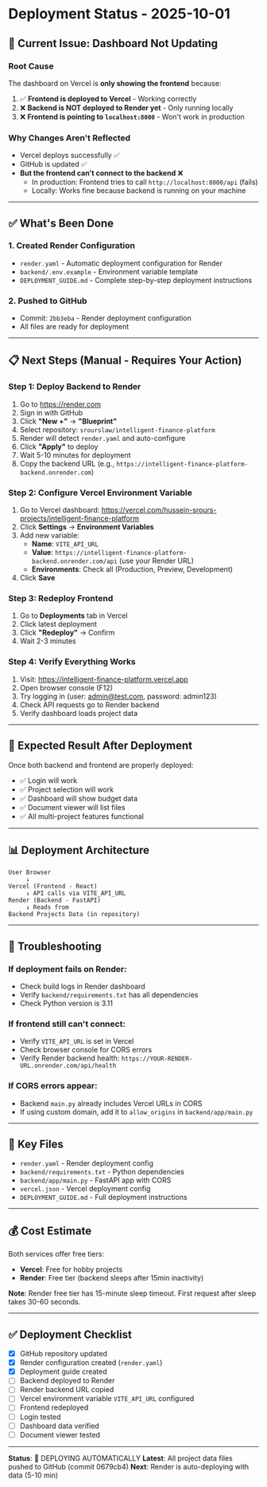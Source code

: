 # Deployment Status - 2025-10-01

## 🔴 Current Issue: Dashboard Not Updating

### Root Cause
The dashboard on Vercel is **only showing the frontend** because:
1. ✅ **Frontend is deployed to Vercel** - Working correctly
2. ❌ **Backend is NOT deployed to Render yet** - Only running locally
3. ❌ **Frontend is pointing to `localhost:8000`** - Won't work in production

### Why Changes Aren't Reflected
- Vercel deploys successfully ✅
- GitHub is updated ✅
- **But the frontend can't connect to the backend** ❌
  - In production: Frontend tries to call `http://localhost:8000/api` (fails)
  - Locally: Works fine because backend is running on your machine

---

## ✅ What's Been Done

### 1. Created Render Configuration
- `render.yaml` - Automatic deployment configuration for Render
- `backend/.env.example` - Environment variable template
- `DEPLOYMENT_GUIDE.md` - Complete step-by-step deployment instructions

### 2. Pushed to GitHub
- Commit: `2bb3eba` - Render deployment configuration
- All files are ready for deployment

---

## 📋 Next Steps (Manual - Requires Your Action)

### Step 1: Deploy Backend to Render
1. Go to https://render.com
2. Sign in with GitHub
3. Click **"New +"** → **"Blueprint"**
4. Select repository: `srourslaw/intelligent-finance-platform`
5. Render will detect `render.yaml` and auto-configure
6. Click **"Apply"** to deploy
7. Wait 5-10 minutes for deployment
8. Copy the backend URL (e.g., `https://intelligent-finance-platform-backend.onrender.com`)

### Step 2: Configure Vercel Environment Variable
1. Go to Vercel dashboard: https://vercel.com/hussein-srours-projects/intelligent-finance-platform
2. Click **Settings** → **Environment Variables**
3. Add new variable:
   - **Name**: `VITE_API_URL`
   - **Value**: `https://intelligent-finance-platform-backend.onrender.com/api` (use your Render URL)
   - **Environments**: Check all (Production, Preview, Development)
4. Click **Save**

### Step 3: Redeploy Frontend
1. Go to **Deployments** tab in Vercel
2. Click latest deployment
3. Click **"Redeploy"** → Confirm
4. Wait 2-3 minutes

### Step 4: Verify Everything Works
1. Visit: https://intelligent-finance-platform.vercel.app
2. Open browser console (F12)
3. Try logging in (user: admin@test.com, password: admin123)
4. Check API requests go to Render backend
5. Verify dashboard loads project data

---

## 🎯 Expected Result After Deployment

Once both backend and frontend are properly deployed:
- ✅ Login will work
- ✅ Project selection will work
- ✅ Dashboard will show budget data
- ✅ Document viewer will list files
- ✅ All multi-project features functional

---

## 📊 Deployment Architecture

```
User Browser
     ↓
Vercel (Frontend - React)
     ↓ API calls via VITE_API_URL
Render (Backend - FastAPI)
     ↓ Reads from
Backend Projects Data (in repository)
```

---

## 🔧 Troubleshooting

### If deployment fails on Render:
- Check build logs in Render dashboard
- Verify `backend/requirements.txt` has all dependencies
- Check Python version is 3.11

### If frontend still can't connect:
- Verify `VITE_API_URL` is set in Vercel
- Check browser console for CORS errors
- Verify Render backend health: `https://YOUR-RENDER-URL.onrender.com/api/health`

### If CORS errors appear:
- Backend `main.py` already includes Vercel URLs in CORS
- If using custom domain, add it to `allow_origins` in `backend/app/main.py`

---

## 📁 Key Files

- `render.yaml` - Render deployment config
- `backend/requirements.txt` - Python dependencies
- `backend/app/main.py` - FastAPI app with CORS
- `vercel.json` - Vercel deployment config
- `DEPLOYMENT_GUIDE.md` - Full deployment instructions

---

## 💰 Cost Estimate

Both services offer free tiers:
- **Vercel**: Free for hobby projects
- **Render**: Free tier (backend sleeps after 15min inactivity)

**Note**: Render free tier has 15-minute sleep timeout. First request after sleep takes 30-60 seconds.

---

## ✅ Deployment Checklist

- [x] GitHub repository updated
- [x] Render configuration created (`render.yaml`)
- [x] Deployment guide created
- [ ] Backend deployed to Render
- [ ] Render backend URL copied
- [ ] Vercel environment variable `VITE_API_URL` configured
- [ ] Frontend redeployed
- [ ] Login tested
- [ ] Dashboard data verified
- [ ] Document viewer tested

---

**Status**: 🚀 DEPLOYING AUTOMATICALLY
**Latest**: All project data files pushed to GitHub (commit 0679cb4)
**Next**: Render is auto-deploying with data (5-10 min)
